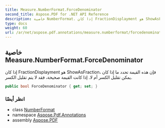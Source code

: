 ```yaml
---
title: Measure.NumberFormat.ForceDenominator
second_title: Aspose.PDF for .NET API Reference
description: خاصية NumberFormat. إذا كان FractionDisplayment هو ShowAsFraction، فإن هذه القيمة تحدد ما إذا كان يمكن تقليل الكسر أم لا. إذا كانت القيمة صحيحة، فقد لا يتم تقليل الكسر.
type: docs
weight: 60
url: /ar/net/aspose.pdf.annotations/measure.numberformat/forcedenominator/
---
```

## خاصية Measure.NumberFormat.ForceDenominator

إذا كان FractionDisplayment هو ShowAsFraction، فإن هذه القيمة تحدد ما إذا كان يمكن تقليل الكسر أم لا. إذا كانت القيمة صحيحة، فقد لا يتم تقليل الكسر.

```csharp
public bool ForceDenominator { get; set; }
```

### انظر أيضًا

* class [NumberFormat](../)
* namespace [Aspose.Pdf.Annotations](../../../aspose.pdf.annotations/)
* assembly [Aspose.PDF](../../../)